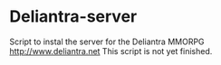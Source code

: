 # Deliantra-server
Script to instal the server for the Deliantra MMORPG http://www.deliantra.net
This script is not yet finished.
